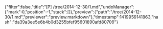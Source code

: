 {"filter":false,"title":"[P] /tree/2014-12-30/1.md","undoManager":{"mark":0,"position":-1,"stack":[]},"preview":{"path":"/tree/2014-12-30/1.md","previewer":"preview.markdown"},"timestamp":1419959141863,"hash":"da39a3ee5e6b4b0d3255bfef95601890afd80709"}